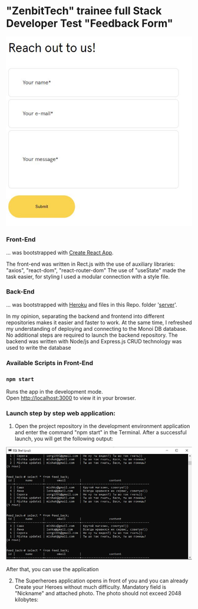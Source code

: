 # "ZenbitTech" trainee full Stack Developer Test "Feedback Form"
 
![](app/public/2.JPG)


### Front-End 
... was bootstrapped with [Create React App](https://github.com/facebook/create-react-app). 

The front-end was written in Rect.js with the use of auxiliary libraries:
"axios", "react-dom", "react-router-dom"
The use of "useState" made the task easier, for styling I used a modular connection with a style file.

### Back-End
... was bootstrapped with [Heroku](https://id.heroku.com/login) and files in this Repo. folder '[server](https://github.com/Mishka31/zenbit-feedback/tree/main/server)'.

In my opinion, separating the backend and frontend into different repositories makes it easier and faster to work. At the same time, I refreshed my understanding of deploying and connecting to the Monoi DB database. No additional steps are required to launch the backend repository. The backend was written with Node/js and Express.js
CRUD technology was used to write the database

### Available Scripts in Front-End

### `npm start`
Runs the app in the development mode.\
Open [http://localhost:3000](http://localhost:3000) to view it in your browser.

### Launch step by step web application:

1. Open the project repository in the development environment application and enter the command "npm start" in the Terminal. After a successful launch, you will get the following output:

![](app/public/1.JPG)

After that, you can use the application

2. The Superheroes application opens in front of you and you can already Create your Heroes without much difficulty.
Mandatory field is "Nickname" and attached photo. The photo should not exceed 2048 kilobytes:
<!-- 
![](public/3.JPG) -->


